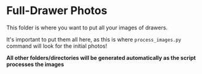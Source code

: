 # Full-Drawer Photos

This folder is where you want to put all your images of drawers.

It's important to put them all here, as this is where `process_images.py` command will look for the initial photos!

**All other folders/directories will be generated automatically as the script processes the images**
